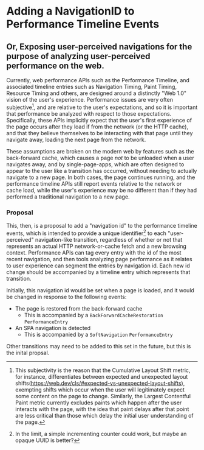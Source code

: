 # Adding a NavigationID to Performance Timeline Events
## Or, Exposing user-perceived navigations for the purpose of analyzing user-perceived performance on the web.

Currently, web performance APIs such as the Performance Timeline, and associated timeline entries such as Navigation Timing, Paint Timing, Resource Timing and others, are designed around a distinctly "Web 1.0" vision of the user's experience. Performance issues are very often subjective[^1], and are relative to the user's expectations, and so it is important that performance be analyzed with respect to those expectations. Specifically, these APIs implicitly expect that the user's first experience of the page occurs after they load if from the network (or the HTTP cache), and that they believe themselves to be interacting with that page until they navigate away, loading the next page from the network.

These assumptions are broken on the modern web by features such as the back-forward cache, which causes a page *not* to be unloaded when a user navigates away, and by single-page-apps, which are often designed to appear to the user like a transition has occurred, without needing to actually navigate to a new page. In both cases, the page continues running, and the performance timeline APIs still report events relative to the network or cache load, while the user's experience may be no different than if they had performed a traditional navigation to a new page.

### Proposal

This, then, is a proposal to add a "navigation id" to the performance timeline events, which is intended to provide a unique identifier[^2] to each "user-perceived" navigation-like transition, regardless of whether or not that represents an actual HTTP network-or-cache fetch and a new browsing context. Performance APIs can tag every entry with the id of the most recent navigation, and then tools analyzing page performance as it relates to user experience can segment the entries by navigation id. Each new id change should be accompanied by a timeline entry which represents that transition.

Initially, this navigation id would be set when a page is loaded, and it would be changed in response to the following events:

* The page is restored from the back-forward cache
    * This is accompanied by a `BackForwardCacheRestoration` `PerformanceEntry`
* An SPA navigation is detected
    * This is accompanied by a `SoftNavigation` `PerformanceEntry`

Other transitions may need to be added to this set in the future, but this is the inital propsal.



[^1]: This subjectivity is the reason that the Cumulative Layout Shift metric, for instance, differentiates between expected and unexpected layout shifts(https://web.dev/cls/#expected-vs-unexpected-layout-shifts), exempting shifts which occur when the user will legitimately expect some content on the page to change. Similarly, the Largest Contentful Paint metric currently excludes paints which happen after the user interacts with the page, with the idea that paint delays after that point are less critical than those which delay the initial user understanding of the page.

[^2]: In the limit, a simple incrementing counter could work, but maybe an opaque UUID is better?
